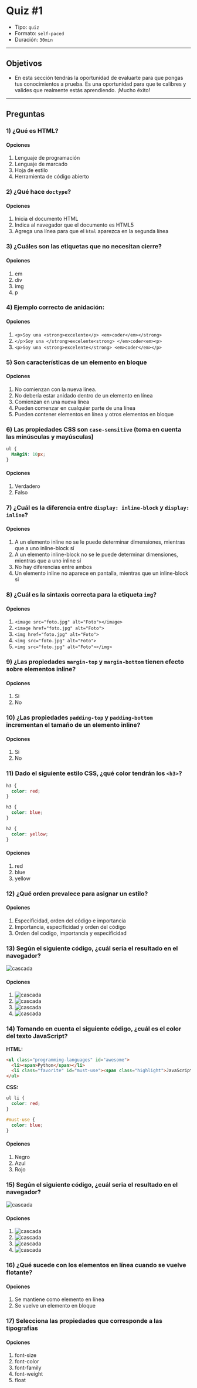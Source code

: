 # Quiz #1

- Tipo: `quiz`
- Formato: `self-paced`
- Duración: `30min`

***

## Objetivos

- En esta sección tendrás la oportunidad de evaluarte para que pongas tus
  conocimientos a prueba. Es una oportunidad para que te calibres y valides que
  realmente estás aprendiendo. ¡Mucho éxito!

***

## Preguntas

### 1) ¿Qué es HTML?

#### Opciones
1. Lenguaje de programación
2. Lenguaje de marcado
3. Hoja de estilo
4. Herramienta de código abierto

<solution style="display:none;">2</solution>

### 2) ¿Qué hace `doctype`?

#### Opciones

1. Inicia el documento HTML
2. Indica al navegador que el documento es HTML5
3. Agrega una línea para que el `html` aparezca en la segunda línea

<solution style="display:none;">2</solution>

### 3) ¿Cuáles son las etiquetas que no necesitan cierre?

#### Opciones
1. em
2. div
3. img
4. p

<solution style="display:none;">1,3</solution>

### 4) Ejemplo correcto de anidación:

#### Opciones
1. `<p>Soy una <strong>excelente</p> <em>coder</em></strong>`
2. `</p>Soy una </strong>excelente<strong> </em>coder<em><p>`
3. `<p>Soy una <strong>excelente</strong> <em>coder</em></p>`

<solution style="display:none;">3</solution>

### 5) Son características de un elemento en bloque

#### Opciones
1. No comienzan con la nueva línea.
2. No debería estar anidado dentro de un elemento en línea
3. Comienzan en una nueva línea
4. Pueden comenzar en cualquier parte de una línea
5. Pueden contener elementos en línea y otros elementos en bloque

<solution style="display:none;">2,3,5</solution>

### 6) Las propiedades CSS son `case-sensitive` (toma en cuenta las minúsculas y mayúsculas)

```css
ul {
  MaRgiN: 10px;
}
```

#### Opciones

1. Verdadero
2. Falso

<solution style="display:none;">2</solution>

### 7) ¿Cuál es la diferencia entre `display: inline-block` y `display: inline`?

#### Opciones
1. A un elemento inline no se le puede determinar dimensiones, mientras que a
   uno inline-block sí
2. A un elemento inline-block no se le puede determinar dimensiones, mientras
   que a uno inline sí
3. No hay diferencias entre ambos
4. Un elemento inline no aparece en pantalla, mientras que un inline-block si

<solution style="display:none;">1</solution>

### 8) ¿Cuál es la sintaxis correcta para la etiqueta `img`?

#### Opciones
1. `<image src="foto.jpg" alt="Foto"></image>`
2. `<image href="foto.jpg" alt="Foto">`
3. `<img href="foto.jpg" alt="Foto">`
4. `<img src="foto.jpg" alt="Foto">`
5. `<img src="foto.jpg" alt="Foto"></img>`

<solution style="display:none;">4</solution>

### 9) ¿Las propiedades `margin-top` y `margin-bottom` tienen efecto sobre elementos inline?

#### Opciones

1. Si
2. No

<solution style="display:none;">2</solution>

### 10) ¿Las propiedades `padding-top` y `padding-bottom` incrementan el tamaño de un elemento inline?

#### Opciones

1. Si
2. No

<solution style="display:none;">2</solution>

### 11) Dado el siguiente estilo CSS, ¿qué color tendrán los `<h3>`?

```css
h3 {
  color: red;
}

h3 {
  color: blue;
}

h2 {
  color: yellow;
}
```

#### Opciones
1. red
2. blue
3. yellow

<solution style="display:none;">2</solution>

### 12) ¿Qué orden prevalece para asignar un estilo?

#### Opciones
1. Especificidad, orden del código e importancia
2. Importancia, especificidad y orden del código
3. Orden del codigo, importancia y especificidad

<solution style="display:none">2</solution>

### 13) Según el siguiente código, ¿cuál seria el resultado en el navegador?
![cascada](especificidad.png)

#### Opciones
1. ![cascada](esp-option1.png)
2. ![cascada](esp-option2.png)
3. ![cascada](esp-option3.png)
4. ![cascada](esp-option4.png)

<solution style="display:none">1</solution>

### 14) Tomando en cuenta el siguiente código, ¿cuál es el color del texto **JavaScript**?

**HTML:**

```html
<ul class="programming-languages" id="awesome">
  <li><span>Python</span></li>
  <li class="favorite" id="must-use"><span class="highlight">JavaScript</span></li>
</ul>
```

**CSS:**

```css
ul li {
  color: red;
}

#must-use {
  color: blue;
}
```

#### Opciones

1. Negro
2. Azul
3. Rojo

<solution style="display:none;">2</solution>

### 15) Según el siguiente código, ¿cuál seria el resultado en el navegador?
![cascada](positioning.png)

#### Opciones
1. ![cascada](post-option1.png)
2. ![cascada](post-option2.png)
3. ![cascada](post-option3.png)
4. ![cascada](post-option4.png)

<solution style="display:none">3</solution>

### 16) ¿Qué sucede con los elementos en línea cuando se vuelve flotante?

#### Opciones
1. Se mantiene como elemento en línea
2. Se vuelve un elemento en bloque

<solution style="display:none">2</solution>

### 17) Selecciona las propiedades que corresponde a las tipografías

#### Opciones
1. font-size
2. font-color
3. font-family
4. font-weight
5. float

<solution style="display:none">1,3,4</solution>
